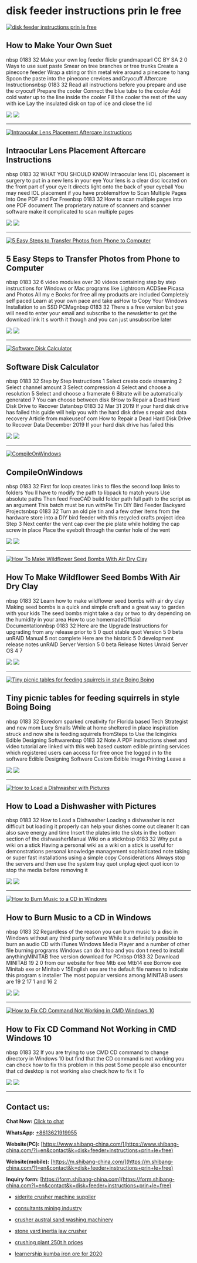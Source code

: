 # disk feeder instructions prin le free

<a href="https://swt.shibang-china.com/?l=en&img&k=disk+feeder+instructions+prin+le+free" target="_blank">![disk feeder instructions prin le free](http://static.shibang-china.com/all-800x300/62.jpg)</a>

## How to Make Your Own Suet
nbsp 0183 32 Make your own log feeder flickr grandmapearl CC BY SA 2 0 Ways to use suet paste Smear on tree branches or tree trunks Create a pinecone feeder Wrap a string or thin metal wire around a pinecone to hang Spoon the paste into the pinecone crevices andCryocuff Aftercare Instructionsnbsp 0183 32 Read all instructions before you prepare and use the cryocuff Prepare the cooler Connect the blue tube to the cooler Add cold water up to the line inside the cooler Fill the cooler the rest of the way with ice Lay the insulated disk on top of ice and close the lid


<a href="https://whatsapp.shibangsoft.com/WhatsApp.php" target="_blank" title="WhatsApp">![](http://static.shibang-china.com/icon/whatsapp.png)</a> <a href="https://swt.shibang-china.com/?l=en&icon&k=disk+feeder+instructions+prin+le+free" target="_blank">![](http://static.shibang-china.com/icon/chat-en.png)</a>

---

<a href="https://swt.shibang-china.com/?l=en&img&k=disk+feeder+instructions+prin+le+free" target="_blank">![Intraocular Lens Placement Aftercare Instructions](http://static.shibang-china.com/all-800x300/1352.jpg)</a>

## Intraocular Lens Placement Aftercare Instructions
nbsp 0183 32 WHAT YOU SHOULD KNOW Intraocular lens IOL placement is surgery to put in a new lens in your eye Your lens is a clear disc located on the front part of your eye It directs light onto the back of your eyeball You may need IOL placement if you have problemsHow to Scan Multiple Pages Into One PDF and For Freenbsp 0183 32 How to scan multiple pages into one PDF document The proprietary nature of scanners and scanner software make it complicated to scan multiple pages


<a href="https://whatsapp.shibangsoft.com/WhatsApp.php" target="_blank" title="WhatsApp">![](http://static.shibang-china.com/icon/whatsapp.png)</a> <a href="https://swt.shibang-china.com/?l=en&icon&k=disk+feeder+instructions+prin+le+free" target="_blank">![](http://static.shibang-china.com/icon/chat-en.png)</a>

---

<a href="https://swt.shibang-china.com/?l=en&img&k=disk+feeder+instructions+prin+le+free" target="_blank">![5 Easy Steps to Transfer Photos from Phone to Computer](http://static.shibang-china.com/all-800x300/854.jpg)</a>

## 5 Easy Steps to Transfer Photos from Phone to Computer
nbsp 0183 32 6 video modules over 30 videos containing step by step instructions for Windows or Mac programs like Lightroom ACDSee Picasa and Photos All my e Books for free all my products are included Completely self paced Learn at your own pace and take asHow to Copy Your Windows Installation to an SSD PCMagnbsp 0183 32 There s a free version but you will need to enter your email and subscribe to the newsletter to get the download link It s worth it though and you can just unsubscribe later


<a href="https://whatsapp.shibangsoft.com/WhatsApp.php" target="_blank" title="WhatsApp">![](http://static.shibang-china.com/icon/whatsapp.png)</a> <a href="https://swt.shibang-china.com/?l=en&icon&k=disk+feeder+instructions+prin+le+free" target="_blank">![](http://static.shibang-china.com/icon/chat-en.png)</a>

---

<a href="https://swt.shibang-china.com/?l=en&img&k=disk+feeder+instructions+prin+le+free" target="_blank">![Software Disk Calculator](http://static.shibang-china.com/all-800x300/808.jpg)</a>

## Software Disk Calculator
nbsp 0183 32 Step by Step Instructions 1 Select create code streaming 2 Select channel amount 3 Select compression 4 Select and choose a resolution 5 Select and choose a framerate 6 Bitrate will be automatically generated 7 You can choose between disk 8How to Repair a Dead Hard Disk Drive to Recover Datanbsp 0183 32 Mar 31 2019 If your hard disk drive has failed this guide will help you with the hard disk drive s repair and data recovery Article from makeuseof com How to Repair a Dead Hard Disk Drive to Recover Data December 2019 If your hard disk drive has failed this


<a href="https://whatsapp.shibangsoft.com/WhatsApp.php" target="_blank" title="WhatsApp">![](http://static.shibang-china.com/icon/whatsapp.png)</a> <a href="https://swt.shibang-china.com/?l=en&icon&k=disk+feeder+instructions+prin+le+free" target="_blank">![](http://static.shibang-china.com/icon/chat-en.png)</a>

---

<a href="https://swt.shibang-china.com/?l=en&img&k=disk+feeder+instructions+prin+le+free" target="_blank">![CompileOnWindows](http://static.shibang-china.com/all-800x300/628.jpg)</a>

## CompileOnWindows
nbsp 0183 32 First for loop creates links to files the second loop links to folders You ll have to modify the path to libpack to match yours Use absolute paths Then feed FreeCAD build folder path full path to the script as an argument This batch must be run withPie Tin DIY Bird Feeder Backyard Projectsnbsp 0183 32 Turn an old pie tin and a few other items from the hardware store into a DIY bird feeder with this recycled crafts project idea Step 3 Next center the vent cap over the pie plate while holding the cap screw in place Place the eyebolt through the center hole of the vent


<a href="https://whatsapp.shibangsoft.com/WhatsApp.php" target="_blank" title="WhatsApp">![](http://static.shibang-china.com/icon/whatsapp.png)</a> <a href="https://swt.shibang-china.com/?l=en&icon&k=disk+feeder+instructions+prin+le+free" target="_blank">![](http://static.shibang-china.com/icon/chat-en.png)</a>

---

<a href="https://swt.shibang-china.com/?l=en&img&k=disk+feeder+instructions+prin+le+free" target="_blank">![How To Make Wildflower Seed Bombs With Air Dry Clay](http://static.shibang-china.com/all-800x300/658.jpg)</a>

## How To Make Wildflower Seed Bombs With Air Dry Clay
nbsp 0183 32 Learn how to make wildflower seed bombs with air dry clay Making seed bombs is a quick and simple craft and a great way to garden with your kids The seed bombs might take a day or two to dry depending on the humidity in your area How to use homemadeOfficial Documentationnbsp 0183 32 Here are the Upgrade Instructions for upgrading from any release prior to 5 0 quot stable quot Version 5 0 beta unRAID Manual 5 not complete Here are the historic 5 0 development release notes unRAID Server Version 5 0 beta Release Notes Unraid Server OS 4 7


<a href="https://whatsapp.shibangsoft.com/WhatsApp.php" target="_blank" title="WhatsApp">![](http://static.shibang-china.com/icon/whatsapp.png)</a> <a href="https://swt.shibang-china.com/?l=en&icon&k=disk+feeder+instructions+prin+le+free" target="_blank">![](http://static.shibang-china.com/icon/chat-en.png)</a>

---

<a href="https://swt.shibang-china.com/?l=en&img&k=disk+feeder+instructions+prin+le+free" target="_blank">![Tiny picnic tables for feeding squirrels in style Boing Boing](http://static.shibang-china.com/all-800x300/1250.jpg)</a>

## Tiny picnic tables for feeding squirrels in style Boing Boing
nbsp 0183 32 Boredom sparked creativity for Florida based Tech Strategist and new mom Lucy Smalls While at home sheltered in place inspiration struck and now she is feeding squirrels fromSteps to Use the Icinginks Edible Designing Softwarenbsp 0183 32 Note A PDF instructions sheet and video tutorial are linked with this web based custom edible printing services which registered users can access for free once the logged in to the software Edible Designing Software Custom Edible Image Printing Leave a


<a href="https://whatsapp.shibangsoft.com/WhatsApp.php" target="_blank" title="WhatsApp">![](http://static.shibang-china.com/icon/whatsapp.png)</a> <a href="https://swt.shibang-china.com/?l=en&icon&k=disk+feeder+instructions+prin+le+free" target="_blank">![](http://static.shibang-china.com/icon/chat-en.png)</a>

---

<a href="https://swt.shibang-china.com/?l=en&img&k=disk+feeder+instructions+prin+le+free" target="_blank">![How to Load a Dishwasher with Pictures](http://static.shibang-china.com/all-800x300/159.jpg)</a>

## How to Load a Dishwasher with Pictures
nbsp 0183 32 How to Load a Dishwasher Loading a dishwasher is not difficult but loading it properly can help your dishes come out cleaner It can also save energy and time Insert the plates into the slots in the bottom section of the dishwasherManual Wiki on a sticknbsp 0183 32 Why put a wiki on a stick Having a personal wiki as a wiki on a stick is useful for demonstrations personal knowledge management sophisticated note taking or super fast installations using a simple copy Considerations Always stop the servers and then use the system tray quot unplug eject quot icon to stop the media before removing it


<a href="https://whatsapp.shibangsoft.com/WhatsApp.php" target="_blank" title="WhatsApp">![](http://static.shibang-china.com/icon/whatsapp.png)</a> <a href="https://swt.shibang-china.com/?l=en&icon&k=disk+feeder+instructions+prin+le+free" target="_blank">![](http://static.shibang-china.com/icon/chat-en.png)</a>

---

<a href="https://swt.shibang-china.com/?l=en&img&k=disk+feeder+instructions+prin+le+free" target="_blank">![How to Burn Music to a CD in Windows](http://static.shibang-china.com/all-800x300/209.jpg)</a>

## How to Burn Music to a CD in Windows
nbsp 0183 32 Regardless of the reason you can burn music to a disc in Windows without any third party software While it s definitely possible to burn an audio CD with iTunes Windows Media Player and a number of other file burning programs Windows can do it too and you don t need to install anythingMINITAB free version download for PCnbsp 0183 32 Download MINITAB 19 2 0 from our website for free Mtb exe Mtb14 exe Borrow exe Minitab exe or Minitab v 15English exe are the default file names to indicate this program s installer The most popular versions among MINITAB users are 19 2 17 1 and 16 2


<a href="https://whatsapp.shibangsoft.com/WhatsApp.php" target="_blank" title="WhatsApp">![](http://static.shibang-china.com/icon/whatsapp.png)</a> <a href="https://swt.shibang-china.com/?l=en&icon&k=disk+feeder+instructions+prin+le+free" target="_blank">![](http://static.shibang-china.com/icon/chat-en.png)</a>

---

<a href="https://swt.shibang-china.com/?l=en&img&k=disk+feeder+instructions+prin+le+free" target="_blank">![How to Fix CD Command Not Working in CMD Windows 10](http://static.shibang-china.com/all-800x300/295.jpg)</a>

## How to Fix CD Command Not Working in CMD Windows 10
nbsp 0183 32 If you are trying to use CMD CD command to change directory in Windows 10 but find that the CD command is not working you can check how to fix this problem in this post Some people also encounter that cd desktop is not working also check how to fix it To

<a href="https://whatsapp.shibangsoft.com/WhatsApp.php" target="_blank" title="WhatsApp">![](http://static.shibang-china.com/icon/whatsapp.png)</a> <a href="https://swt.shibang-china.com/?l=en&icon&k=disk+feeder+instructions+prin+le+free" target="_blank">![](http://static.shibang-china.com/icon/chat-en.png)</a>

---
## Contact us:

**Chat Now:** [Click to chat](https://swt.shibang-china.com?l=en&contact&k=disk+feeder+instructions+prin+le+free)

**WhatsApp:**  [+8613621919955](https://whatsapp.shibangsoft.com/WhatsApp.php)

**Website(PC):** [https://www.shibang-china.com/](https://www.shibang-china.com/?l=en&contact&k=disk+feeder+instructions+prin+le+free)

**Website(mobile):** [https://m.shibang-china.com/](https://m.shibang-china.com/?l=en&contact&k=disk+feeder+instructions+prin+le+free)

**Inquiry form:** [https://form.shibang-china.com](https://form.shibang-china.com?l=en&contact&k=disk+feeder+instructions+prin+le+free)

* [siderite crusher machine supplier](../168/siderite%20crusher%20machine%20supplier.md)

* [consultants mining industry](../161/consultants%20mining%20industry.md)

* [crusher austral sand washing machinery](../167/crusher%20austral%20sand%20washing%20machinery.md)

* [stone yard inertia jaw crusher](../165/stone%20yard%20inertia%20jaw%20crusher.md)

* [crushing plant 250t h prices](../163/crushing%20plant%20250t%20h%20prices.md)

* [learnership kumba iron ore for 2020](../168/learnership%20kumba%20iron%20ore%20for%202020.md)